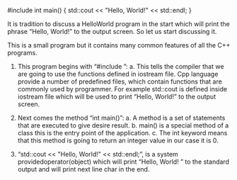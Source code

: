 #include <iostream>
int main()
{
  std::cout << "Hello, World!" << std::endl;
}

It is tradition to discuss a HelloWorld program in the start which will print the phrase “Hello, World!” to the output screen. So let us start discussing it.

This is a small program but it contains many common features of all the C++ programs.
1. This program begins with “#include <iostream>”:
a. This tells the compiler that we are going to use the functions defined in iostream file. Cpp language provide a number of predefined files, which contain functions that are commonly used by programmer.
For example std::cout is defined inside iostream file which will be
used to print “Hello, World!” to the output screen.

2. Next comes the method “int main()”:
a. A method is a set of statements that are executed to give desire
result.
b. main() is a special method of a class this is the entry point of the
application.
c. The int keyword means that this method is going to return an integer
value in our case it is 0.

3. “std::cout << "Hello, World!" << std::endl;”, is a system providedoperator(object) which will print “Hello, World! ” to the standard output and will print next line char in the end.
